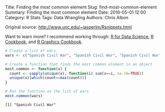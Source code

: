 Title: Finding the most common element
Slug: find-most-common-element
Summary: Finding the most common element
Date: 2016-05-01 12:00
Category: R Stats
Tags: Data Wrangling
Authors: Chris Albon


Original source: http://www.unc.edu/~jasperlm/Rsnippets.html

Want to learn more? I recommend working through: [R for Data Science](http://amzn.to/2myxnhi), [R Cookbook](http://amzn.to/2lF6hkb), and [R Graphics Cookbook](http://amzn.to/2m0fcPL).
```R
# Create a list of wars
wars <- c("Spanish Civil War", "Spanish Civil War", "Spanish Civil War", "Spanish Civil War", "WWII", "WWII")
```


```R
# Create a function that finds the most common element in an object
most.common <- function(x) {
  count <- sapply(unique(x), function(i) sum(x==i, na.rm=TRUE))
  unique(x)[which(count==max(count))]
}
```


```R
# Run the function on the list of wars
most.common(wars)
```




    [1] "Spanish Civil War"
